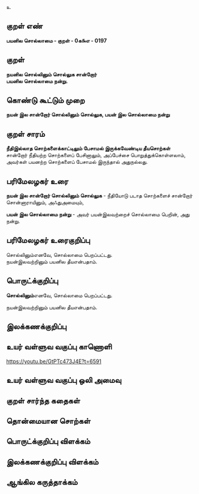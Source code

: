 உ

## குறள் எண் 

**பயனில சொல்லாமை - குறள் - 0க௯எ - 0197**  

## குறள் 

**நயனில சொல்லினும் சொல்லுக சான்றோர்  
பயனில சொல்லாமை நன்று.** 

## கொண்டு கூட்டும் முறை

**நயன் இல சான்றோர் சொல்லினும் சொல்லுக, பயன் இல சொல்லாமை நன்று**

## குறள் சாரம் 

**நீதிஇல்லாத சொற்களைக்காட்டிலும் பேசாமல் இருக்கவேண்டிய தீயசொற்கள்**  
சான்றோர் நீதியற்ற சொற்களைப் பேசினாலும், அப்பேச்சை பொறுத்துக்கொள்ளலாம்,  
அவர்கள் பயனற்ற சொற்களைப் பேசாமல் இருந்தால் அதுநல்லது.  

## பரிமேலழகர் உரை

**நயன் இல சான்றோர் சொல்லினும் சொல்லுக** - நீதியோடு படாத சொற்களைச் சான்றோர் சொன்னாராயினும், அஃதுஅமையும்,  

**பயன் இல சொல்லாமை நன்று** - அவர் பயன்இலவற்றைச் சொல்லாமை பெறின், அது நன்று.  

## பரிமேலழகர் உரைகுறிப்பு   

சொல்லினும்எனவே, சொல்லாமை பெறப்பட்டது.  
நயன்இலவற்றினும் பயனில தீயஎன்பதாம்.  

## பொருட்க்குறிப்பு 

**சொல்லினும்**எனவே, சொல்லாமை பெறப்பட்டது. 

நயன்இலவற்றினும் பயனில தீயஎன்பதாம்.   

## இலக்கணக்குறிப்பு  


## உயர் வள்ளுவ வகுப்பு காணொளி

https://youtu.be/GtPTc473J4E?t=6591

## உயர் வள்ளுவ வகுப்பு ஒலி அமைவு 

 
## குறள் சார்ந்த கதைகள் 


## தொன்மையான சொற்கள்


## பொருட்க்குறிப்பு விளக்கம்


## இலக்கணக்குறிப்பு விளக்கம்


## ஆங்கில கருத்தாக்கம் 


